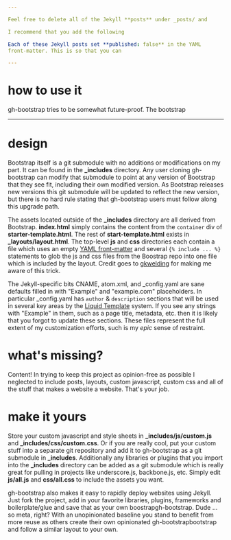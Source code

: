```yaml
---

Feel free to delete all of the Jekyll **posts** under _posts/ and 

I recommend that you add the following

Each of these Jekyll posts set **published: false** in the YAML
front-matter. This is so that you can 

---
```


# how to use it

gh-bootstrap tries to be somewhat future-proof. The bootstrap 

---


# design
Bootstrap itself is a git submodule with no additions or modifications
on my part. It can be found in the **\_includes** directory. Any user
cloning gh-bootstrap can modify that submodule to point at any version
of Bootstrap that they see fit, including their own modified version. As
Bootstrap releases new versions this git submodule will be updated to
reflect the new version, but there is no hard rule stating that
gh-bootstrap users must follow along this upgrade path.

The assets located outside of the **\_includes** directory are all
derived from Bootstrap. **index.html** simply contains the content from
the `container` div of **starter-template.html**. The rest of
**start-template.html** exists in **\_layouts/layout.html**. The
top-level **js** and **css** directories each contain a file which uses
an empty [YAML front-matter](http://jekyllrb.com/docs/frontmatter/) and
several `{% include ... %}` statements to glob the js and css files from
the Boostrap repo into one file which is included by the layout. Credit
goes to
[gkwelding](http://in-the-attic.com/2013/01/04/building-a-blog-using-jekyll-bootstrap-and-github-pages-a-beginners-guide/)
for making me aware of this trick.

The Jekyll-specific bits CNAME, atom.xml, and \_config.yaml are sane
defaults filled in with "Example" and "example.com" placeholders. In
particular \_config.yaml has `author` & `description` sections that will
be used in several key areas by the [Liquid
Template](http://jekyllrb.com/docs/variables/) system. If you see any
strings with "Example" in them, such as a page title, metadata, etc.
then it is likely that you forgot to update these sections. These files
represent the full extent of my customization efforts, such is my _epic_
sense of restraint.

# what's missing?
Content!  In trying to keep this project as opinion-free as possible I
neglected to include posts, layouts, custom javascript, custom css and
all of the stuff that makes a website a website. That's your job.

# make it yours
Store your custom javascript and style sheets in
**\_includes/js/custom.js** and **\_includes/css/custom.css**. Or if you
are really cool, put your custom stuff into a separate git repository
and add it to gh-bootstrap as a git submodule in **\_includes**.
Additionally any libraries or plugins that you import into the
**\_includes** directory can be added as a git submodule which is really
great for pulling in projects like underscore.js, backbone.js, etc.
Simply edit **js/all.js** and **css/all.css** to include the assets you
want.

gh-bootstrap also makes it easy to rapidly deploy websites using Jekyll.
Just fork the project, add in your favorite libraries, plugins,
frameworks and boilerplate/glue and save that as your own
boostrapgh-bootstrap. Dude ... so meta, right?  With an unopinionated
baseline you stand to benefit from more reuse as others create their own
opinionated gh-bootstrapbootstrap and follow a similar layout to your
own.

